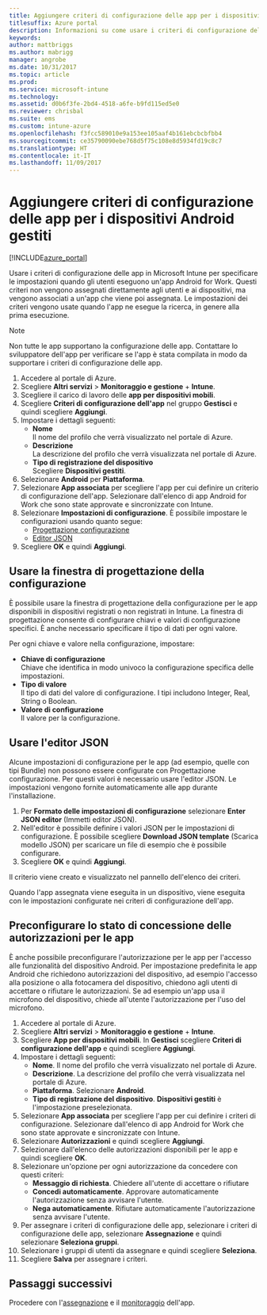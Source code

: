 ```yaml
---
title: Aggiungere criteri di configurazione delle app per i dispositivi Android gestiti | Microsoft Docs
titlesuffix: Azure portal
description: Informazioni su come usare i criteri di configurazione delle app per fornire i dati di configurazione a un'app Android for Work in esecuzione.
keywords: 
author: mattbriggs
ms.author: mabrigg
manager: angrobe
ms.date: 10/31/2017
ms.topic: article
ms.prod: 
ms.service: microsoft-intune
ms.technology: 
ms.assetid: d0b6f3fe-2bd4-4518-a6fe-b9fd115ed5e0
ms.reviewer: chrisbal
ms.suite: ems
ms.custom: intune-azure
ms.openlocfilehash: f3fcc589010e9a153ee105aaf4b161ebcbcbfbb4
ms.sourcegitcommit: ce35790090ebe768d5f75c108e8d5934fd19c8c7
ms.translationtype: HT
ms.contentlocale: it-IT
ms.lasthandoff: 11/09/2017
---
```

# <a name="add-app-configuration-policies-for-managed-android-devices"></a>Aggiungere criteri di configurazione delle app per i dispositivi Android gestiti

[!INCLUDE[azure_portal](./includes/azure_portal.md)]

Usare i criteri di configurazione delle app in Microsoft Intune per specificare le impostazioni quando gli utenti eseguono un'app Android for Work. Questi criteri non vengono assegnati direttamente agli utenti e ai dispositivi, ma vengono associati a un'app che viene poi assegnata. Le impostazioni dei criteri vengono usate quando l'app ne esegue la ricerca, in genere alla prima esecuzione.

> [!Note]  
> Non tutte le app supportano la configurazione delle app. Contattare lo sviluppatore dell'app per verificare se l'app è stata compilata in modo da supportare i criteri di configurazione delle app.

1. Accedere al portale di Azure.
2. Scegliere **Altri servizi** > **Monitoraggio e gestione** + **Intune**.
3. Scegliere il carico di lavoro delle **app per dispositivi mobili**.
4. Scegliere **Criteri di configurazione dell'app** nel gruppo **Gestisci** e quindi scegliere **Aggiungi**.
5. Impostare i dettagli seguenti:
    - **Nome**  
      Il nome del profilo che verrà visualizzato nel portale di Azure.
    - **Descrizione**  
      La descrizione del profilo che verrà visualizzata nel portale di Azure.
    - **Tipo di registrazione del dispositivo**  
      Scegliere **Dispositivi gestiti**.
6. Selezionare **Android** per **Piattaforma**.
7. Selezionare **App associata** per scegliere l'app per cui definire un criterio di configurazione dell'app. Selezionare dall'elenco di app Android for Work che sono state approvate e sincronizzate con Intune.
8. Selezionare **Impostazioni di configurazione**. È possibile impostare le configurazioni usando quanto segue:
    - [Progettazione configurazione](#Use-the-configuration-designer)
    - [Editor JSON](#Enter-the-JSON-editor)
9. Scegliere **OK** e quindi **Aggiungi**.

## <a name="use-the-configuration-designer"></a>Usare la finestra di progettazione della configurazione

È possibile usare la finestra di progettazione della configurazione per le app disponibili in dispositivi registrati o non registrati in Intune. La finestra di progettazione consente di configurare chiavi e valori di configurazione specifici. È anche necessario specificare il tipo di dati per ogni valore.

Per ogni chiave e valore nella configurazione, impostare:

  - **Chiave di configurazione**  
     Chiave che identifica in modo univoco la configurazione specifica delle impostazioni.
  - **Tipo di valore**  
    Il tipo di dati del valore di configurazione. I tipi includono Integer, Real, String o Boolean.
  - **Valore di configurazione**  
    Il valore per la configurazione. 

## <a name="enter-the-json-editor"></a>Usare l'editor JSON

Alcune impostazioni di configurazione per le app (ad esempio, quelle con tipi Bundle) non possono essere configurate con Progettazione configurazione. Per questi valori è necessario usare l'editor JSON. Le impostazioni vengono fornite automaticamente alle app durante l'installazione.

1. Per **Formato delle impostazioni di configurazione** selezionare **Enter JSON editor** (Immetti editor JSON).
2. Nell'editor è possibile definire i valori JSON per le impostazioni di configurazione. È possibile scegliere **Download JSON template** (Scarica modello JSON) per scaricare un file di esempio che è possibile configurare.
3. Scegliere **OK** e quindi **Aggiungi**.

Il criterio viene creato e visualizzato nel pannello dell'elenco dei criteri.

Quando l'app assegnata viene eseguita in un dispositivo, viene eseguita con le impostazioni configurate nei criteri di configurazione dell'app.

## <a name="preconfigure-the-permissions-grant-state-for-apps"></a>Preconfigurare lo stato di concessione delle autorizzazioni per le app

È anche possibile preconfigurare l'autorizzazione per le app per l'accesso alle funzionalità del dispositivo Android. Per impostazione predefinita le app Android che richiedono autorizzazioni del dispositivo, ad esempio l'accesso alla posizione o alla fotocamera del dispositivo, chiedono agli utenti di accettare o rifiutare le autorizzazioni. Se ad esempio un'app usa il microfono del dispositivo, chiede all'utente l'autorizzazione per l'uso del microfono.

1. Accedere al portale di Azure.
2. Scegliere **Altri servizi** > **Monitoraggio e gestione** + **Intune**.
3. Scegliere **App per dispositivi mobili**. In **Gestisci** scegliere **Criteri di configurazione dell'app** e quindi scegliere **Aggiungi**.
4. Impostare i dettagli seguenti:
    - **Nome**. Il nome del profilo che verrà visualizzato nel portale di Azure.
    - **Descrizione**. La descrizione del profilo che verrà visualizzata nel portale di Azure.
    - **Piattaforma**. Selezionare **Android**.
    - **Tipo di registrazione del dispositivo**. **Dispositivi gestiti** è l'impostazione preselezionata.
5. Selezionare **App associata** per scegliere l'app per cui definire i criteri di configurazione. Selezionare dall'elenco di app Android for Work che sono state approvate e sincronizzate con Intune.
6. Selezionare **Autorizzazioni** e quindi scegliere **Aggiungi**.
7. Selezionare dall'elenco delle autorizzazioni disponibili per le app e quindi scegliere **OK**.
8. Selezionare un'opzione per ogni autorizzazione da concedere con questi criteri:
    - **Messaggio di richiesta**. Chiedere all'utente di accettare o rifiutare
    - **Concedi automaticamente**. Approvare automaticamente l'autorizzazione senza avvisare l'utente.
    - **Nega automaticamente**. Rifiutare automaticamente l'autorizzazione senza avvisare l'utente.
9. Per assegnare i criteri di configurazione delle app, selezionare i criteri di configurazione delle app, selezionare **Assegnazione** e quindi selezionare **Seleziona gruppi**.
10. Selezionare i gruppi di utenti da assegnare e quindi scegliere **Seleziona**.
11. Scegliere **Salva** per assegnare i criteri.

## <a name="next-steps"></a>Passaggi successivi

Procedere con l'[assegnazione](apps-deploy.md) e il [monitoraggio](apps-monitor.md) dell'app.

